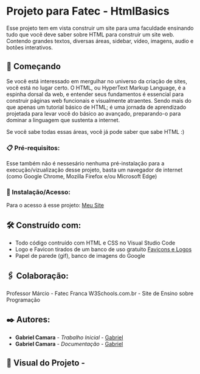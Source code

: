 # Projeto para Fatec - HtmlBasics

Esse projeto tem em vista construir um site para uma faculdade ensinando tudo que você deve saber sobre HTML para construir um site web. Contendo grandes textos, diversas áreas, sidebar, vídeo, imagens, audio e botões interativos.

## 🚀 Começando

Se você está interessado em mergulhar no universo da criação de sites, você está no lugar certo. O HTML, ou HyperText Markup Language, é a espinha dorsal da web, e entender seus fundamentos é essencial para construir páginas web funcionais e visualmente atraentes.
Sendo mais do que apenas um tutorial básico de HTML; é uma jornada de aprendizado projetada para levar você do básico ao avançado, preparando-o para dominar a linguagem que sustenta a internet.

Se você sabe todas essas áreas, você já pode saber que sabe HTML :)

### 📋 Pré-requisitos:

Esse também não é nessesário nenhuma pré-instalação para a execução/vizualização desse projeto, basta um navegador de internet (como Google Chrome, Mozilla 
Firefox e/ou Microsoft Edge)

### 🔧 Instalação/Acesso:

Para o acesso á esse projeto:
[Meu Site](https://gabriel-c137.github.io/Mini-Pi/)

## 🛠️ Construído com:

* Todo código contruído com HTML e CSS no Visual Studio Code
* Logo e Favicon tirados de um banco de uso gratuito [Favicons e Logos](https://icon-icons.com/pt/)
* Papel de parede (gif), banco de imagens do Google

## 🖇️ Colaboração:

Professor Márcio - Fatec Franca
W3Schools.com.br - Site de Ensino sobre Programação

## ✒️ Autores:

* **Gabriel Camara** - *Trabalho Inicial* - [Gabriel](https://github.com/Gabriel-C137)
* **Gabriel Camara** - *Documentação* - [Gabriel](https://github.com/Gabriel-C137)

## 👀 Visual do Projeto -

